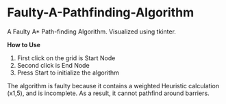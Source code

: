 # Faulty-A-Pathfinding-Algorithm
A Faulty A* Path-finding Algorithm. Visualized using tkinter.

**How to Use**

1. First click on the grid is Start Node
2. Second click is End Node
3. Press Start to initialize the algorithm


The algorithm is faulty because it contains a weighted Heuristic calculation (x1,5), and is incomplete. As a result, it cannot pathfind around barriers.
